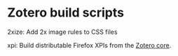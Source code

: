 Zotero build scripts
================================

2xize: Add 2x image rules to CSS files

xpi: Build distributable Firefox XPIs from the [Zotero core](https://github.com/zotero/zotero).
